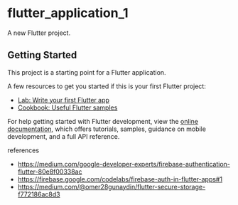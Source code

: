 # flutter_application_1

A new Flutter project.

## Getting Started

This project is a starting point for a Flutter application.

A few resources to get you started if this is your first Flutter project:

- [Lab: Write your first Flutter app](https://docs.flutter.dev/get-started/codelab)
- [Cookbook: Useful Flutter samples](https://docs.flutter.dev/cookbook)

For help getting started with Flutter development, view the
[online documentation](https://docs.flutter.dev/), which offers tutorials,
samples, guidance on mobile development, and a full API reference.

references
- https://medium.com/google-developer-experts/firebase-authentication-flutter-80e8f00338ac
- https://firebase.google.com/codelabs/firebase-auth-in-flutter-apps#1
- https://medium.com/@omer28gunaydin/flutter-secure-storage-f772186ac8d3
